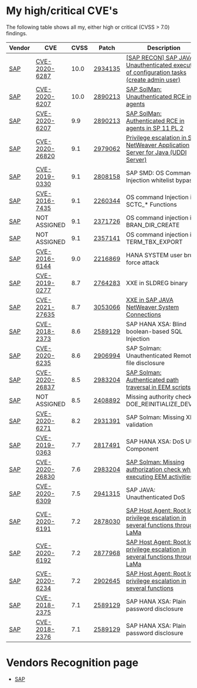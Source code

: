 # My high/critical CVE's 
The following table shows all my, either high or critical (CVSS  > 7.0) findings. 

| Vendor |      CVE         | CVSS  |                   Patch                                   | Description |
|--------|------------------|------------|-----------------------------------------------------------| ------------| 
| [SAP](https://www.sap.com/)    |[CVE-2020-6287](https://cve.mitre.org/cgi-bin/cvename.cgi?name=CVE-2020-6287)     |    10.0    | [2934135](https://launchpad.support.sap.com/#/notes/2934135)         | [[SAP RECON] SAP JAVA: Unauthenticated execution of configuration tasks (create admin user)](https://github.com/Onapsis/vulnerability_advisories/blob/main/2021/CVE-2020-6287/ONAPSIS-2021-0003-SAP_RECON_SAP_JAVA_Unauthenticated_execution_of_configuration_tasks.md)  |
| [SAP](https://www.sap.com/)    |[CVE-2020-6207](https://cve.mitre.org/cgi-bin/cvename.cgi?name=CVE-2020-6207)     |    10.0    | [2890213](https://launchpad.support.sap.com/#/notes/2890213)         | [SAP SolMan: Unauthenticated RCE in agents](https://github.com/Onapsis/vulnerability_advisories/blob/main/2021/CVE-2020-6207/ONAPSIS-2021-0001-Unauthenticated_RCE_in_SAP_SMD_Agents_through_SAP_SolMan.md) |
| [SAP](https://www.sap.com/)    |[CVE-2020-6207](https://cve.mitre.org/cgi-bin/cvename.cgi?name=CVE-2020-6207)     |    9.9    | [2890213](https://launchpad.support.sap.com/#/notes/2890213)         | [SAP SolMan: Authenticated RCE in agents in SP 11 PL 2](https://github.com/Onapsis/vulnerability_advisories/blob/main/2021/CVE-2020-6207/ONAPSIS-2021-0014-Missing_authorization_check_in_SAP_Solution_Manager_LM-SERVICE_Component_SP_11_PL_2.md) |
| [SAP](https://www.sap.com/)    |[CVE-2020-26820](https://cve.mitre.org/cgi-bin/cvename.cgi?name=CVE-2020-26820)    |    9.1     | [2979062](https://launchpad.support.sap.com/#/notes/2979062)         | [Privilege escalation in SAP NetWeaver Application Server for Java (UDDI Server)](https://github.com/Onapsis/vulnerability_advisories/blob/main/2021/CVE-2020-26820/ONAPSIS-2021-0004-SAP_Java_OS_Remote_Code_Execution.md) |
| [SAP](https://www.sap.com/)    |[CVE-2019-0330](https://cve.mitre.org/cgi-bin/cvename.cgi?name=CVE-2019-0330)     |    9.1     | [2808158](https://launchpad.support.sap.com/#/notes/2808158)         | SAP SMD: OS Command Injection whitelist bypass |
| [SAP](https://www.sap.com/)    |[CVE-2016-7435](https://cve.mitre.org/cgi-bin/cvename.cgi?name=CVE-2016-7435)     |    9.1     | [2260344](https://launchpad.support.sap.com/#/notes/2260344)         | OS command Injection in SCTC_* Functions |
| [SAP](https://www.sap.com/)    |NOT ASSIGNED      |    9.1     | [2371726](https://launchpad.support.sap.com/#/notes/2371726)         | OS command injection in BRAN_DIR_CREATE |
| [SAP](https://www.sap.com/)    |NOT ASSIGNED      |    9.1     | [2357141](https://launchpad.support.sap.com/#/notes/2357141)         | OS command injection in TERM_TBX_EXPORT |
| [SAP](https://www.sap.com/)    |[CVE-2016-6144](https://cve.mitre.org/cgi-bin/cvename.cgi?name=CVE-2016-6144)     |    9.0     | [2216869](https://launchpad.support.sap.com/#/notes/2216869)         | HANA SYSTEM user brute force attack |
| [SAP](https://www.sap.com/)    |[CVE-2019-0277](https://cve.mitre.org/cgi-bin/cvename.cgi?name=CVE-2019-0277)     |    8.7     | [2764283](https://launchpad.support.sap.com/#/notes/2764283)         | XXE in SLDREG binary |
| [SAP](https://www.sap.com/)    |[CVE-2021-27635](https://cve.mitre.org/cgi-bin/cvename.cgi?name=CVE-2021-27635)     |    8.7     | [3053066](https://launchpad.support.sap.com/#/notes/3053066)         | [XXE in SAP JAVA NetWeaver System Connections](https://github.com/Onapsis/vulnerability_advisories/blob/main/2021/CVE-2021-27635/ONAPSIS-2021-0016-XXE_in_SAP_JAVA_NetWeaver_System_Connections.md)	 |
| [SAP](https://www.sap.com/)    |[CVE-2018-2373](https://cve.mitre.org/cgi-bin/cvename.cgi?name=CVE-2018-2373)     |    8.6     | [2589129](https://launchpad.support.sap.com/#/notes/2589129)         | SAP HANA XSA: Blind boolean-based SQL Injection |
| [SAP](https://www.sap.com/)    |[CVE-2020-6235](https://cve.mitre.org/cgi-bin/cvename.cgi?name=CVE-2020-6235)     |    8.6     | [2906994](https://launchpad.support.sap.com/#/notes/2906994)         | SAP Solman: Unauthenticated Remote file disclosure |
| [SAP](https://www.sap.com/)    |[CVE-2020-26837](https://cve.mitre.org/cgi-bin/cvename.cgi?name=CVE-2020-26837)    |    8.5     | [2983204](https://launchpad.support.sap.com/#/notes/2983204)         | [SAP Solman: Authenticated path traversal in EEM scripts](https://github.com/Onapsis/vulnerability_advisories/blob/main/2021/CVE-2020-26837/ONAPSIS-2021-0010-File_exfiltration_and_DoS_in_SolMan_End-User_Experience_Monitoring.md) |
| [SAP](https://www.sap.com/)    |NOT ASSIGNED      |    8.5     | [2408892](https://launchpad.support.sap.com/#/notes/2408892)         | Missing authority check DOE_REINITIALIZE_DEVICE |
| [SAP](https://www.sap.com/)    |[CVE-2020-6271](https://cve.mitre.org/cgi-bin/cvename.cgi?name=CVE-2020-6271)     |    8.2     | [2931391](https://launchpad.support.sap.com/#/notes/2931391)         | SAP Solman: Missing XML validation |
| [SAP](https://www.sap.com/)    |[CVE-2019-0363](https://cve.mitre.org/cgi-bin/cvename.cgi?name=CVE-2019-0363)     |    7.7     | [2817491](https://launchpad.support.sap.com/#/notes/2817491)         | SAP HANA XSA: DoS UUA Component |
| [SAP](https://www.sap.com/)    |[CVE-2020-26830](https://cve.mitre.org/cgi-bin/cvename.cgi?name=CVE-2020-26830)    |    7.6     | [2983204](https://launchpad.support.sap.com/#/notes/2983204)         | [SAP Solman: Missing authorization check when executing EEM activities](https://github.com/Onapsis/vulnerability_advisories/blob/main/2021/CVE-2020-26830/ONAPSIS-2021-0011-Missing_authorization_check_in_SolMan_End-User_Experience_Monitoring.md) |
| [SAP](https://www.sap.com/)    |[CVE-2020-6309](https://cve.mitre.org/cgi-bin/cvename.cgi?name=CVE-2020-6309)     |    7.5     | [2941315](https://launchpad.support.sap.com/#/notes/2941315)         | SAP JAVA: Unauthenticated DoS  |
| [SAP](https://www.sap.com/)    |[CVE-2020-6191](https://cve.mitre.org/cgi-bin/cvename.cgi?name=CVE-2020-6191)     |    7.2     | [2878030](https://launchpad.support.sap.com/#/notes/2878030)         | [SAP Host Agent: Root local privilege escalation in several functions through LaMa](https://github.com/Onapsis/vulnerability_advisories/blob/main/2021/CVE-2020-6234/ONAPSIS-2021-0002-SAP_Multiple_root_LPE_through_SAP_Host_Control.md) |
| [SAP](https://www.sap.com/)    |[CVE-2020-6192](https://cve.mitre.org/cgi-bin/cvename.cgi?name=CVE-2020-6192)     |    7.2     | [2877968](https://launchpad.support.sap.com/#/notes/2877968)         | [SAP Host Agent: Root local privilege escalation in several functions through LaMa](https://github.com/Onapsis/vulnerability_advisories/blob/main/2021/CVE-2020-6234/ONAPSIS-2021-0002-SAP_Multiple_root_LPE_through_SAP_Host_Control.md) |
| [SAP](https://www.sap.com/)    |[CVE-2020-6234](https://cve.mitre.org/cgi-bin/cvename.cgi?name=CVE-2020-6234)     |    7.2     | [2902645](https://launchpad.support.sap.com/#/notes/2902645)         | [SAP Host Agent: Root local privilege escalation in several functions](https://github.com/Onapsis/vulnerability_advisories/blob/main/2021/CVE-2020-6234/ONAPSIS-2021-0002-SAP_Multiple_root_LPE_through_SAP_Host_Control.md) |
| [SAP](https://www.sap.com/)    |[CVE-2018-2375](https://cve.mitre.org/cgi-bin/cvename.cgi?name=CVE-2018-2375)     |    7.1     | [2589129](https://launchpad.support.sap.com/#/notes/2589129)         | SAP HANA XSA: Plain password disclosure |
| [SAP](https://www.sap.com/)    |[CVE-2018-2376](https://cve.mitre.org/cgi-bin/cvename.cgi?name=CVE-2018-2376)     |    7.1     | [2589129](https://launchpad.support.sap.com/#/notes/2589129)         | SAP HANA XSA: Plain password disclosure |


# Vendors Recognition page
* [SAP](https://wiki.scn.sap.com/wiki/pages/viewpage.action?pageId=451071888)